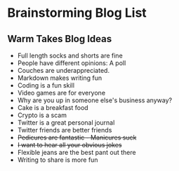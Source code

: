 # Brainstorming Blog List

## Warm Takes Blog Ideas

* Full length socks and shorts are fine
* People have different opinions: A poll
* Couches are underappreciated.
* Markdown makes writing fun
* Coding is a fun skill
* Video games are for everyone
* Why are you up in someone else's business anyway?
* Cake is a breakfast food
* Crypto is a scam
* Twitter is a great personal journal
* Twitter friends are better friends
* ~~Pedicures are fantastic - Manicures suck~~
* ~~I want to hear all your obvious jokes~~
* Flexible jeans are the best pant out there
* Writing to share is more fun
